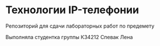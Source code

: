 # Технологии IP-телефонии

Репозиторий для сдачи лабораторных работ по предемету 

Выполняла студентка группы К34212 Спевак Лена 
